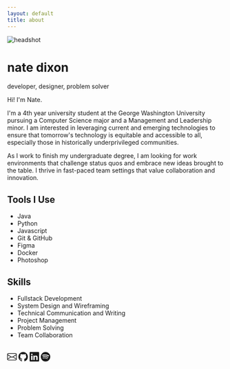 ```yaml
---
layout: default
title: about
---
```


<div class="about-container">
  <!-- Two Column Hero Section -->
  <div class="about-hero">
    <!-- Left Column - Photo and Header -->
    <div class="about-left">
      <img src="{{ 'assets/placeholder.png' | relative_url }}" alt="headshot" class="about-photo">
      <h1 class="about-name">nate dixon</h1>
      <p class="about-title">developer, designer, problem solver</p>
    </div>
    <!-- Right Column - Description -->
    <div class="about-right">
      <div class="about-description">
	  	<p>
			Hi! I'm Nate.
		</p>
        <p>
            I'm a 4th year university student at the George Washington University pursuing a Computer Science major and a Management and Leadership minor. I am interested in leveraging current and emerging technologies to ensure that tomorrow's technology is equitable and accessible to all, especially those in historically underprivileged communities.
        </p>
        <p>
            As I work to finish my undergraduate degree, I am looking for work environments that challenge status quos and embrace new ideas brought to the table. I thrive in fast-paced team settings that value collaboration and innovation. 
        </p>
      </div>
    </div>
  </div>
  
  <!-- Skills and Tools Section -->
  <div class="about-lists">
    <!-- Tools List -->
    <div class="about-list-section">
      <h2 class="about-list-title">Tools I Use</h2>
      <ul class="about-list">
        <li>Java</li>
        <li>Python</li>
		<li>Javascript</li>
        <li>Git & GitHub</li>
		<li>Figma</li>
		<li>Docker</li>
        <li>Photoshop</li>
      </ul>
    </div>
    <!-- Skills List -->
    <div class="about-list-section">
      <h2 class="about-list-title">Skills</h2>
      <ul class="about-list">
	  	<li>Fullstack Development</li>
        <li>System Design and Wireframing</li>
        <li>Technical Communication and Writing</li>
        <li>Project Management</li>
        <li>Problem Solving</li>
        <li>Team Collaboration</li>
      </ul>
    </div>
  </div>
  <br>
	<!-- Social Links -->
  <div class="about-social">
    <a href="mailto:njdixon23@gmail.com" class="about-social-link"><svg xmlns="http://www.w3.org/2000/svg" width="22" height="22" fill="currentColor" class="bi bi-envelope" viewBox="0 0 16 16">
        <path d="M0 4a2 2 0 0 1 2-2h12a2 2 0 0 1 2 2v8a2 2 0 0 1-2 2H2a2 2 0 0 1-2-2zm2-1a1 1 0 0 0-1 1v.217l7 4.2 7-4.2V4a1 1 0 0 0-1-1zm13 2.383-4.708 2.825L15 11.105zm-.034 6.876-5.64-3.471L8 9.583l-1.326-.795-5.64 3.47A1 1 0 0 0 2 13h12a1 1 0 0 0 .966-.741M1 11.105l4.708-2.897L1 5.383z"/>
    </svg></a>
    <a href="https://github.com/nateJDXN" class="about-social-link"><svg xmlns="http://www.w3.org/2000/svg" width="22" height="22" fill="currentColor" class="bi bi-github" viewBox="0 0 16 16">
        <path d="M8 0C3.58 0 0 3.58 0 8c0 3.54 2.29 6.53 5.47 7.59.4.07.55-.17.55-.38 0-.19-.01-.82-.01-1.49-2.01.37-2.53-.49-2.69-.94-.09-.23-.48-.94-.82-1.13-.28-.15-.68-.52-.01-.53.63-.01 1.08.58 1.23.82.72 1.21 1.87.87 2.33.66.07-.52.28-.87.51-1.07-1.78-.2-3.64-.89-3.64-3.95 0-.87.31-1.59.82-2.15-.08-.2-.36-1.02.08-2.12 0 0 .67-.21 2.2.82.64-.18 1.32-.27 2-.27s1.36.09 2 .27c1.53-1.04 2.2-.82 2.2-.82.44 1.1.16 1.92.08 2.12.51.56.82 1.27.82 2.15 0 3.07-1.87 3.75-3.65 3.95.29.25.54.73.54 1.48 0 1.07-.01 1.93-.01 2.2 0 .21.15.46.55.38A8.01 8.01 0 0 0 16 8c0-4.42-3.58-8-8-8"/>
    </svg></a>
    <a href="https://www.linkedin.com/in/nat3dixon/" class="about-social-link"><svg xmlns="http://www.w3.org/2000/svg" width="22" height="22" fill="currentColor" class="bi bi-linkedin" viewBox="0 0 16 16">
        <path d="M0 1.146C0 .513.526 0 1.175 0h13.65C15.474 0 16 .513 16 1.146v13.708c0 .633-.526 1.146-1.175 1.146H1.175C.526 16 0 15.487 0 14.854zm4.943 12.248V6.169H2.542v7.225zm-1.2-8.212c.837 0 1.358-.554 1.358-1.248-.015-.709-.52-1.248-1.342-1.248S2.4 3.226 2.4 3.934c0 .694.521 1.248 1.327 1.248zm4.908 8.212V9.359c0-.216.016-.432.08-.586.173-.431.568-.878 1.232-.878.869 0 1.216.662 1.216 1.634v3.865h2.401V9.25c0-2.22-1.184-3.252-2.764-3.252-1.274 0-1.845.7-2.165 1.193v.025h-.016l.016-.025V6.169h-2.4c.03.678 0 7.225 0 7.225z"/>
    </svg></a>
    <a href="https://open.spotify.com/playlist/2PR8c7OuZXXdTg60WIlIe4?si=16dec30233364847&pt=f76fdcb97bb6222be991fd6dcdb60a20" class="about-social-link"><svg xmlns="http://www.w3.org/2000/svg" width="22" height="22" fill="currentColor" class="bi bi-spotify" viewBox="0 0 16 16">
        <path d="M8 0a8 8 0 1 0 0 16A8 8 0 0 0 8 0m3.669 11.538a.5.5 0 0 1-.686.165c-1.879-1.147-4.243-1.407-7.028-.77a.499.499 0 0 1-.222-.973c3.048-.696 5.662-.397 7.77.892a.5.5 0 0 1 .166.686m.979-2.178a.624.624 0 0 1-.858.205c-2.15-1.321-5.428-1.704-7.972-.932a.625.625 0 0 1-.362-1.194c2.905-.881 6.517-.454 8.986 1.063a.624.624 0 0 1 .206.858m.084-2.268C10.154 5.56 5.9 5.419 3.438 6.166a.748.748 0 1 1-.434-1.432c2.825-.857 7.523-.692 10.492 1.07a.747.747 0 1 1-.764 1.288"/>
    </svg></a>
  </div>

